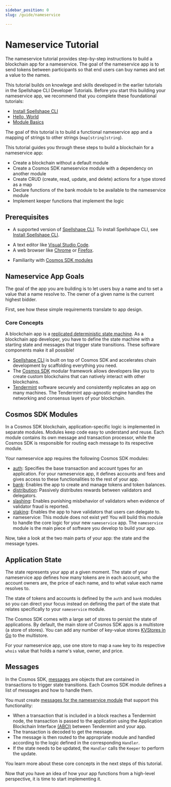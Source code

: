 ```yaml
---
sidebar_position: 0
slug: /guide/nameservice

---
```


# Nameservice Tutorial

The nameservice tutorial provides step-by-step instructions to build a blockchain app for a nameservice. The goal of the nameservice app is to send tokens between participants so that end users can buy names and set a value to the names. 

This tutorial builds on knowlege and skills developed in the earlier tutorials in the Spellshape CLI Developer Tutorials. Before you start this building your nameservice app, we recommend that you complete these foundational tutorials:

- [Install Spellshape CLI](../01-install.md)
- [Hello, World](../02-hello.md)
- [Module Basics](../03-blog/00-build-blog.md)

The goal of this tutorial is to build a functional nameservice app and a mapping of strings to other strings (`map[string]string`).

This tutorial guides you through these steps to build a blockchain for a nameservice app:

* Create a blockchain without a default module
* Create a Cosmos SDK nameservice module with a dependency on another module
* Create CRUD (create, read, update, and delete) actions for a type stored as a map
* Declare functions of the bank module to be available to the nameservice module
* Implement keeper functions that implement the logic

## Prerequisites 

- A supported version of [Spellshape CLI](/). To install Spellshape CLI, see [Install Spellshape CLI](../01-install.md). 
* A text editor like [Visual Studio Code](https://code.visualstudio.com/download). 
* A web browser like [Chrome](https://www.google.com/chrome) or [Firefox](https://www.mozilla.org/en-US/firefox/new).
- Familiarity with [Cosmos SDK modules](https://docs.cosmos.network/main/building-modules/intro.html) 

## Nameservice App Goals

The goal of the app you are building is to let users buy a name and to set a value that a name resolve to. The owner of a given name is the current highest bidder. 

First, see how these simple requirements translate to app design. 

### Core Concepts 

A blockchain app is a [replicated deterministic state machine](https://en.wikipedia.org/wiki/State_machine_replication). As a blockchain app developer, you have to define the state machine with a starting state and messages that trigger state transitions. These software components make it all possible! 

- [Spellshape CLI](/) is built on top of Cosmos SDK and accelerates chain development by scaffolding everything you need. 
- The [Cosmos SDK](https://github.com/cosmos/cosmos-sdk) modular framework allows developers like you to create custom blockchains that can natively interact with other blockchains. 
- [Tendermint](https://docs.tendermint.com/main/introduction/what-is-tendermint.html) software securely and consistently replicates an app on many machines. The Tendermint app-agnostic engine handles the networking and consensus layers of your blockchain. 

## Cosmos SDK Modules 

In a Cosmos SDK blockchain, application-specific logic is implemented in separate modules. Modules keep code easy to understand and reuse. Each module contains its own message and transaction processor, while the Cosmos SDK is responsible for routing each message to its respective module.

Your nameservice app requires the following Cosmos SDK modules:

- [auth](https://docs.cosmos.network/main/modules/auth): Specifies the base transaction and account types for an application. For your nameservice app, it defines accounts and fees and gives access to these functionalities to the rest of your app.
- [bank](https://docs.cosmos.network/main/modules/bank): Enables the app to create and manage tokens and token balances.
- [distribution](https://docs.cosmos.network/main/modules/distribution): Passively distributes rewards between validators and delegators.
- [slashing](https://docs.cosmos.network/main/modules/slashing): Enables punishing misbehavior of validators when evidence of validator fraud is reported.
- [staking](https://docs.cosmos.network/main/modules/staking): Enables the app to have validators that users can delegate to.
- nameservice: This module does not exist yet! You will build this module to handle the core logic for your new `nameservice` app. The `nameservice` module is the main piece of software you develop to build your app.

Now, take a look at the two main parts of your app: the state and the message types.

## Application State

The state represents your app at a given moment. The state of your nameservice app defines how many tokens are in each account, who the account owners are, the price of each name, and to what value each name resolves to.

The state of tokens and accounts is defined by the `auth` and `bank` modules so you can direct your focus instead on defining the part of the state that relates specifically to your `nameservice` module.

The Cosmos SDK comes with a large set of stores to persist the state of applications. By default, the main store of Cosmos SDK apps is a multistore (a store of stores). You can add any number of key-value stores [KVStores in Go](https://pkg.go.dev/github.com/cosmos/cosmos-sdk/types#KVStore) to the multistore. 

For your nameservice app, use one store to map a `name` key to its respective `whois` value that holds a name's value, owner, and price.

## Messages

In the Cosmos SDK, [messages](https://docs.cosmos.network/main/building-modules/messages-and-queries.html#messages) are objects that are contained in transactions to trigger state transitions. Each Cosmos SDK module defines a list of messages and how to handle them. 

You must create [messages for the nameservice module](./02-messages.md) that support this functionality:

- When a transaction that is included in a block reaches a Tendermint node, the transaction is passed to the application using the Application Blockchain Interface [(ABCI)](https://docs.cosmos.network/main/intro/sdk-app-architecture.html#abci) between Tendermint and your app. 
- The transaction is decoded to get the message. 
- The message is then routed to the appropriate module and handled according to the logic defined in the corresponding `Handler`. 
- If the state needs to be updated, the `Handler` calls the `Keeper` to perform the update. 

You learn more about these core concepts in the next steps of this tutorial.

Now that you have an idea of how your app functions from a high-level perspective, it is time to start implementing it.
